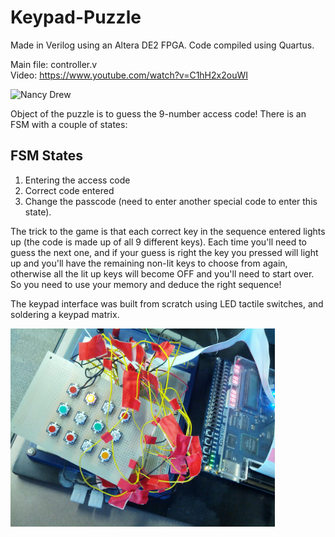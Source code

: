 # Keypad-Puzzle
Made in Verilog using an Altera DE2 FPGA. Code compiled using Quartus.

Main file: controller.v <br>
Video: https://www.youtube.com/watch?v=C1hH2x2ouWI

<img src="http://1.bp.blogspot.com/_U89HXudgNZE/S5uuNncw2BI/AAAAAAAAAgI/ApeJFkhn10s/s1600/Image22.png" alt="Nancy Drew" />

Object of the puzzle is to guess the 9-number access code! There is an FSM with a couple of states:
<html>
<body>

<h2>FSM States</h2>

<ol>
  <li>Entering the access code</li>
  <li>Correct code entered</li>
  <li>Change the passcode (need to enter another special code to enter this state).</li>
</ol>  

</body>
</html>

The trick to the game is that each correct key in the sequence entered lights up (the code is made up of all 9 different keys). Each time you'll need to guess the next one, and if your guess is right the key you pressed will light up and you'll have the remaining non-lit keys to choose from again, otherwise all the lit up keys will become OFF and you'll need to start over. So you need to use your memory and deduce the right sequence!

The keypad interface was built from scratch using LED tactile switches, and soldering a keypad matrix.

<img src="Keypad Hardware.jpg" height="317" width="423"/>
